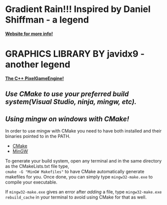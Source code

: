 # **Gradient Rain!!! Inspired by Daniel Shiffman - a legend**
**[Website for more info!](https://thecodingtrain.com/CodingChallenges/004-purplerain.html)**

# **GRAPHICS LIBRARY BY javidx9 - another legend**
**[The C++ PixelGameEngine!](https://github.com/OneLoneCoder/olcPixelGameEngine)**

## ***Use CMake to use your preferred build system(Visual Studio, ninja, mingw, etc).***

## ***Using mingw on windows with CMake!***
In order to use mingw with CMake you need to have both installed and their binaries pointed to in the PATH.
- [CMake](https://cmake.org/)
- [MinGW](https://www.msys2.org/)

To generate your build system, open any terminal and in the same directory as the CMakeLists.txt file type,  
`cmake -G "MinGW Makefiles"` to have CMake automatically generate makefiles for you.
Once done, you can simply type `mingw32-make.exe` to compile your executable. 

If `mingw32-make.exe` gives an error after *adding* a file, type `mingw32-make.exe rebuild_cache` in
your terminal to avoid using CMake for that as well.


